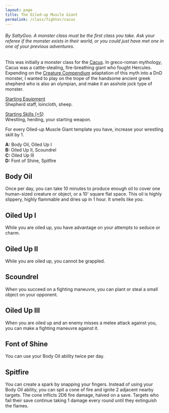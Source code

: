 ```yaml
---
layout: page
title: The Oiled-up Muscle Giant
permalink: /class/fighter/cacus
---
```


###### By SaltyGoo. A monster class must be the first class you take. Ask your referee if the monster exists in their world, or you could just have met one in one of your previous adventures.

<span class="alchemy"> This was initially a monster class for the [Cacus](https://saltygoo.github.io/monsters/cacus). In greco-roman mythology, Cacus was a cattle-stealing, fire-breathing giant who fought Hercules. Expending on the [Creature Compendium](https://www.drivethrurpg.com/product/147588/CC1-Creature-Compendium) adaptation of this myth into a DnD monster, I wanted to play on the trope of the handsome ancient greek shepherd who is also an olympian, and make it an asshole jock type of monster. </span>

<ins>Starting Equipment</ins><br>
Shepherd staff, loincloth, sheep.

<ins>Starting Skills (+5)</ins><br>
Wrestling, herding, your starting weapon.

For every Oiled-up Muscle Giant template you have, increase your wrestling skill by 1.

**A:** Body Oil, Oiled Up I<br>
**B:** Oiled Up II, Scoundrel<br>
**C:** Oiled Up III<br>
**D:** Font of Shine, Spitfire<br>

## Body Oil
Once per day, you can take 10 minutes to produce enough oil to cover one human-sized creature or object, or a 10' square flat space. This oil is highly slippery, highly flammable and dries up in 1 hour. It smells like you.

## Oiled Up I
While you are oiled up, you have advantage on your attempts to seduce or charm.

## Oiled Up II
While you are oiled up, you cannot be grappled.

## Scoundrel
When you succeed on a fighting maneuvre, you can plant or steal a small object on your opponent.

## Oiled Up III
When you are oiled up and an enemy misses a melee attack against you, you can make a fighting maneuvre against it.

## Font of Shine
You can use your Body Oil ability twice per day.

## Spitfire
You can create a spark by snapping your fingers. Instead of using your Body Oil ability, you can spit a cone of fire and ignite 2 adjacent nearby targets. The cone inflicts 2D6 fire damage, halved on a save. Targets who fail their save continue taking 1 damage every round until they extinguish the flames.

